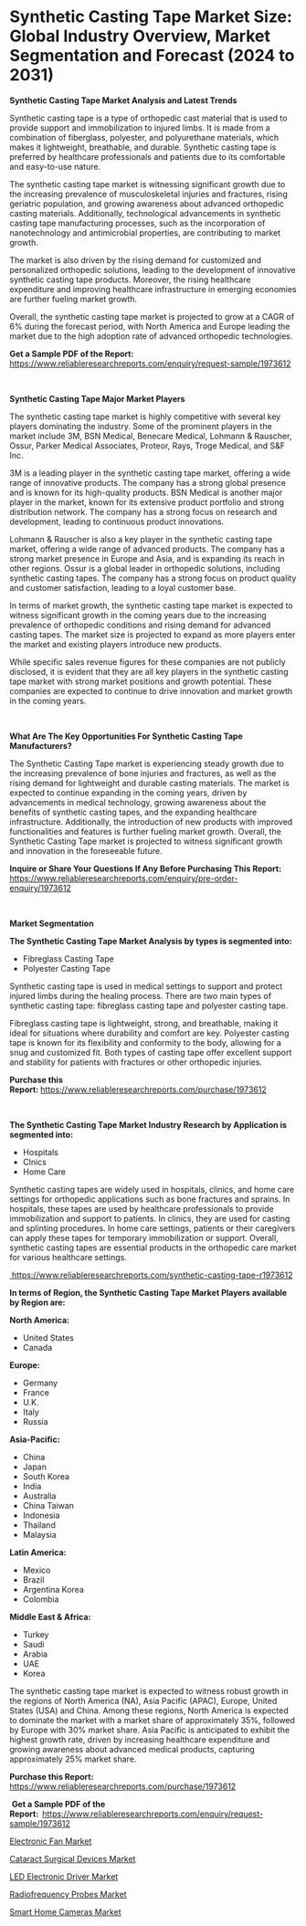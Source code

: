 <p><h1>Synthetic Casting Tape Market Size: Global Industry Overview, Market Segmentation and Forecast (2024 to 2031)</h1></p><p><strong>Synthetic Casting Tape Market Analysis and Latest Trends</strong></p>
<p><p>Synthetic casting tape is a type of orthopedic cast material that is used to provide support and immobilization to injured limbs. It is made from a combination of fiberglass, polyester, and polyurethane materials, which makes it lightweight, breathable, and durable. Synthetic casting tape is preferred by healthcare professionals and patients due to its comfortable and easy-to-use nature.</p><p>The synthetic casting tape market is witnessing significant growth due to the increasing prevalence of musculoskeletal injuries and fractures, rising geriatric population, and growing awareness about advanced orthopedic casting materials. Additionally, technological advancements in synthetic casting tape manufacturing processes, such as the incorporation of nanotechnology and antimicrobial properties, are contributing to market growth.</p><p>The market is also driven by the rising demand for customized and personalized orthopedic solutions, leading to the development of innovative synthetic casting tape products. Moreover, the rising healthcare expenditure and improving healthcare infrastructure in emerging economies are further fueling market growth.</p><p>Overall, the synthetic casting tape market is projected to grow at a CAGR of 6% during the forecast period, with North America and Europe leading the market due to the high adoption rate of advanced orthopedic technologies.</p></p>
<p><strong>Get a Sample PDF of the Report:&nbsp;</strong> <a href="https://www.reliableresearchreports.com/enquiry/request-sample/1973612">https://www.reliableresearchreports.com/enquiry/request-sample/1973612</a></p>
<p>&nbsp;</p>
<p><strong>Synthetic Casting Tape Major Market Players</strong></p>
<p><p>The synthetic casting tape market is highly competitive with several key players dominating the industry. Some of the prominent players in the market include 3M, BSN Medical, Benecare Medical, Lohmann & Rauscher, Ossur, Parker Medical Associates, Proteor, Rays, Troge Medical, and S&F Inc.</p><p>3M is a leading player in the synthetic casting tape market, offering a wide range of innovative products. The company has a strong global presence and is known for its high-quality products. BSN Medical is another major player in the market, known for its extensive product portfolio and strong distribution network. The company has a strong focus on research and development, leading to continuous product innovations.</p><p>Lohmann & Rauscher is also a key player in the synthetic casting tape market, offering a wide range of advanced products. The company has a strong market presence in Europe and Asia, and is expanding its reach in other regions. Ossur is a global leader in orthopedic solutions, including synthetic casting tapes. The company has a strong focus on product quality and customer satisfaction, leading to a loyal customer base.</p><p>In terms of market growth, the synthetic casting tape market is expected to witness significant growth in the coming years due to the increasing prevalence of orthopedic conditions and rising demand for advanced casting tapes. The market size is projected to expand as more players enter the market and existing players introduce new products.</p><p>While specific sales revenue figures for these companies are not publicly disclosed, it is evident that they are all key players in the synthetic casting tape market with strong market positions and growth potential. These companies are expected to continue to drive innovation and market growth in the coming years.</p></p>
<p>&nbsp;</p>
<p><strong>What Are The Key Opportunities For Synthetic Casting Tape Manufacturers?</strong></p>
<p><p>The Synthetic Casting Tape market is experiencing steady growth due to the increasing prevalence of bone injuries and fractures, as well as the rising demand for lightweight and durable casting materials. The market is expected to continue expanding in the coming years, driven by advancements in medical technology, growing awareness about the benefits of synthetic casting tapes, and the expanding healthcare infrastructure. Additionally, the introduction of new products with improved functionalities and features is further fueling market growth. Overall, the Synthetic Casting Tape market is projected to witness significant growth and innovation in the foreseeable future.</p></p>
<p><strong>Inquire or Share Your Questions If Any Before Purchasing This Report:</strong> <a href="https://www.reliableresearchreports.com/enquiry/pre-order-enquiry/1973612">https://www.reliableresearchreports.com/enquiry/pre-order-enquiry/1973612</a></p>
<p>&nbsp;</p>
<p><strong>Market Segmentation</strong></p>
<p><strong>The Synthetic Casting Tape Market Analysis by types is segmented into:</strong></p>
<p><ul><li>Fibreglass Casting Tape</li><li>Polyester Casting Tape</li></ul></p>
<p><p>Synthetic casting tape is used in medical settings to support and protect injured limbs during the healing process. There are two main types of synthetic casting tape: fibreglass casting tape and polyester casting tape. </p><p>Fibreglass casting tape is lightweight, strong, and breathable, making it ideal for situations where durability and comfort are key. Polyester casting tape is known for its flexibility and conformity to the body, allowing for a snug and customized fit. Both types of casting tape offer excellent support and stability for patients with fractures or other orthopedic injuries.</p></p>
<p><strong>Purchase this Report:&nbsp;</strong><a href="https://www.reliableresearchreports.com/purchase/1973612">https://www.reliableresearchreports.com/purchase/1973612</a></p>
<p>&nbsp;</p>
<p><strong>The Synthetic Casting Tape Market Industry Research by Application is segmented into:</strong></p>
<p><ul><li>Hospitals</li><li>Clnics</li><li>Home Care</li></ul></p>
<p><p>Synthetic casting tapes are widely used in hospitals, clinics, and home care settings for orthopedic applications such as bone fractures and sprains. In hospitals, these tapes are used by healthcare professionals to provide immobilization and support to patients. In clinics, they are used for casting and splinting procedures. In home care settings, patients or their caregivers can apply these tapes for temporary immobilization or support. Overall, synthetic casting tapes are essential products in the orthopedic care market for various healthcare settings.</p></p>
<p><a href="https://www.reliableresearchreports.com/synthetic-casting-tape-r1973612">&nbsp;https://www.reliableresearchreports.com/synthetic-casting-tape-r1973612</a></p>
<p><strong>In terms of Region, the Synthetic Casting Tape Market Players available by Region are:</strong></p>
<p>
    <p> <strong> North America: </strong>
        <ul>
            <li>United States</li>
            <li>Canada</li>
        </ul>
        </p> 
    <p> <strong> Europe: </strong>
        <ul>
            <li>Germany</li>
            <li>France</li>
            <li>U.K.</li>
            <li>Italy</li>
            <li>Russia</li>
        </ul>
        </p> 
    <p> <strong> Asia-Pacific: </strong>
        <ul>
            <li>China</li>
            <li>Japan</li>
            <li>South Korea</li>
            <li>India</li>
            <li>Australia</li>
            <li>China Taiwan</li>
            <li>Indonesia</li>
            <li>Thailand</li>
            <li>Malaysia</li>
        </ul>
        </p> 
    <p> <strong> Latin America: </strong>
        <ul>
            <li>Mexico</li>
            <li>Brazil</li>
            <li>Argentina Korea</li>
            <li>Colombia</li>
        </ul>
        </p> 
    <p> <strong> Middle East & Africa: </strong>
        <ul>
            <li>Turkey</li>
            <li>Saudi</li>
            <li>Arabia</li>
            <li>UAE</li>
            <li>Korea</li>
        </ul>
    </p>
    </p>
<p><p>The synthetic casting tape market is expected to witness robust growth in the regions of North America (NA), Asia Pacific (APAC), Europe, United States (USA) and China. Among these regions, North America is expected to dominate the market with a market share of approximately 35%, followed by Europe with 30% market share. Asia Pacific is anticipated to exhibit the highest growth rate, driven by increasing healthcare expenditure and growing awareness about advanced medical products, capturing approximately 25% market share.</p></p>
<p><strong>Purchase this Report: </strong><a href="https://www.reliableresearchreports.com/purchase/1973612">https://www.reliableresearchreports.com/purchase/1973612</a></p>
<p>&nbsp;<strong>Get a Sample PDF of the Report:&nbsp;&nbsp;</strong><a href="https://www.reliableresearchreports.com/enquiry/request-sample/1973612">https://www.reliableresearchreports.com/enquiry/request-sample/1973612</a></p>
<p><strong></strong></p>
<p><p><a href="https://medium.com/@bernadette.hunter4468/electronic-fan-market-trends-a-detailed-study-of-its-market-segmentation-and-analyzing-the-bb802076594f">Electronic Fan Market</a></p><p><a href="https://github.com/waylose1223/Market-Research-Report-List-2/blob/main/cataract-surgical-devices-market.md">Cataract Surgical Devices Market</a></p><p><a href="https://medium.com/@emma.white454357/led-electronic-driver-market-market-segmentation-geographical-regions-and-market-forcast-till-884c680e2b0b">LED Electronic Driver Market</a></p><p><a href="https://github.com/sardarp081/Market-Research-Report-List-2/blob/main/radiofrequency-probes-market.md">Radiofrequency Probes Market</a></p><p><a href="https://medium.com/@stephen.russell7684/smart-home-cameras-market-size-is-growing-at-cagr-of-5-3-db6ebfb9aedf">Smart Home Cameras Market</a></p></p>